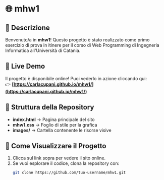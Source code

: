 # 🌐 mhw1

## 📢 Descrizione  
Benvenuto/a in **mhw1**! Questo progetto è stato realizzato come primo esercizio di prova in itinere per il corso di Web Programming di Ingegneria Informatica all'Università di Catania.

## 🔗 Live Demo 
Il progetto è disponibile online! Puoi vederlo in azione cliccando qui:  
👉 **[https://carlacupani.github.io/mhw1/](https://carlacupani.github.io/mhw1/)**

## 📁 Struttura della Repository  
- **index.html** → Pagina principale del sito  
- **mhw1.css** → Foglio di stile per la grafica  
- **images/** → Cartella contenente le risorse visive 

## 🚀 Come Visualizzare il Progetto  
1. Clicca sul link sopra per vedere il sito online.  
2. Se vuoi esplorare il codice, clona la repository con:  
   ```bash
   git clone https://github.com/tuo-username/mhw1.git

